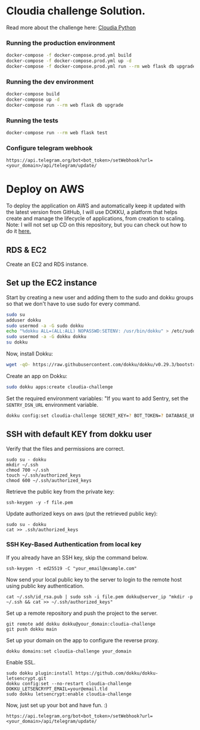 # Cloudia  challenge Solution.

Read more about the challenge here: [Cloudia Python](https://github.com/cloudiabot/cloudia_python)

### Running the production environment

```bash
docker-compose -f docker-compose.prod.yml build
docker-compose -f docker-compose.prod.yml up -d
docker-compose -f docker-compose.prod.yml run --rm web flask db upgrade
```

### Running the dev environment

```bash
docker-compose build
docker-compose up -d
docker-compose run --rm web flask db upgrade
```

### Running the tests

```bash
docker-compose run --rm web flask test
```

### Configure telegram webhook

```
https://api.telegram.org/bot<bot_token>/setWebhook?url=<your_domain>/api/telegram/update/
```

# Deploy on AWS

To deploy the application on AWS and automatically keep it updated with the latest version from GitHub, I will use DOKKU, a platform that helps create and manage the lifecycle of applications, from creation to scaling.
Note: I will not set up CD on this repository, but you can check out how to do it [here.](https://github.com/Mateus-Brito/deploying/blob/main/contents/dokku/django.md#continuous-integration-and-deploying-with-github-actions)

## RDS & EC2

Create an EC2 and RDS instance.

## Set up the EC2 instance

Start by creating a new user and adding them to the sudo and dokku groups so that we don't have to use sudo for every command.

```bash
sudo su
adduser dokku
sudo usermod -a -G sudo dokku
echo "%dokku ALL=(ALL:ALL) NOPASSWD:SETENV: /usr/bin/dokku" > /etc/sudoers.d/dokku-users
sudo usermod -a -G dokku dokku
su dokku
```

Now, install Dokku:
```bash
wget -qO- https://raw.githubusercontent.com/dokku/dokku/v0.29.3/bootstrap.sh | sudo dokku_TAG=v0.29.3 bash
```

Create an app on Dokku:
```bash
sudo dokku apps:create cloudia-challenge
```

Set the required environment variables:
"If you want to add Sentry, set the `SENTRY_DSN_URL` environment variable.
```bash
dokku config:set cloudia-challenge SECRET_KEY=? BOT_TOKEN=? DATABASE_URL=?
```

## SSH with default KEY from dokku user

Verify that the files and permissions are correct.
```
sudo su - dokku
mkdir ~/.ssh
chmod 700 ~/.ssh
touch ~/.ssh/authorized_keys
chmod 600 ~/.ssh/authorized_keys
```

Retrieve the public key from the private key:
```
ssh-keygen -y -f file.pem
```

Update authorized keys on aws (put the retrieved public key):
```
sudo su - dokku
cat >> .ssh/authorized_keys
```

### SSH Key-Based Authentication from local key

If you already have an SSH key, skip the command below.
```
ssh-keygen -t ed25519 -C "your_email@example.com"
```

Now send your local public key to the server to login to the remote host using public key authentication.
```
cat ~/.ssh/id_rsa.pub | sudo ssh -i file.pem dokku@server_ip "mkdir -p ~/.ssh && cat >> ~/.ssh/authorized_keys"
```

Set up a remote repository and push the project to the server.
```
git remote add dokku dokku@your_domain:cloudia-challenge
git push dokku main
```

Set up your domain on the app to configure the reverse proxy.
```
dokku domains:set cloudia-challenge your_domain
```

Enable SSL.
```
sudo dokku plugin:install https://github.com/dokku/dokku-letsencrypt.git
dokku config:set --no-restart cloudia-challenge DOKKU_LETSENCRYPT_EMAIL=your@email.tld
sudo dokku letsencrypt:enable cloudia-challenge
```


Now, just set up your bot and have fun. :)
```
https://api.telegram.org/bot<bot_token>/setWebhook?url=<your_domain>/api/telegram/update/
```
